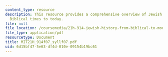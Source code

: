 ```yaml
---
content_type: resource
description: This resource provides a comprehensive overview of Jewish history from
  Biblical times to today.
file: null
file_location: /coursemedia/21h-914-jewish-history-from-biblical-to-modern-times-fall-2007/6d15bf475e63df4d010e09154b19bc61_MIT21H_914f07_syllf07.pdf
file_type: application/pdf
resourcetype: Document
title: MIT21H_914f07_syllf07.pdf
uid: 6d15bf47-5e63-df4d-010e-09154b19bc61
---
```

